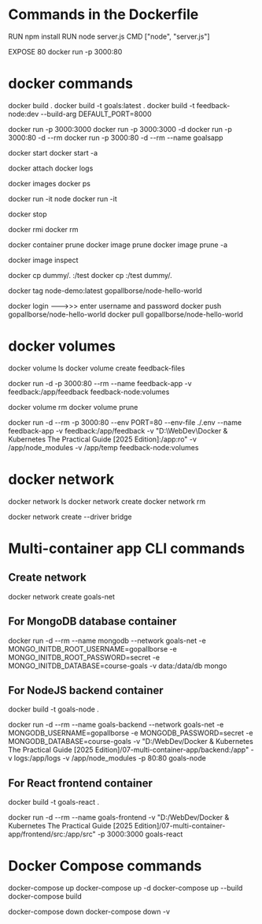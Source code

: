 # Commands in the Dockerfile

RUN npm install <!-- This and other commands are for setting up the image only. Will be executed whenever the image is being built. -->
RUN node server.js <!-- This is incorrect as it will try to start the server in the image itself. -->
CMD ["node", "server.js"] <!-- Correct way. Will not be executed when the image is being built, but when a container is started based on the image. -->

EXPOSE 80 <!-- This port expose is just for documentation purpose. Doesn't do much. -->
docker run -p 3000:80 <image-id>

<!-- docker uses layer based architecture. So all the instructions in the dockerfile are executed layer by layer. If nothing changes, it uses previous layers from cache. If one layer changes, all the subsequent layers also re-executed. -->

# docker commands

docker build . <!-- build a new image from dockerfile -->
docker build -t goals:latest . <!-- build a new image from dockerfile with a custom tag -->
docker build -t feedback-node:dev --build-arg DEFAULT_PORT=8000 <!-- uses ARG DEFAULT_PORT=80 from dockerfile if not provided in CLI -->

<!-- default -- (run - new container in attached mode), (start - existing container in detached mode) -->

docker run -p 3000<Ext>:3000<Int> <image-id> <!-- # runs in attached mode, runs in foreground, blocks the terminal -->
docker run -p 3000<Ext>:3000<Int> -d <image-id> <!-- # runs in detached mode, runs in background, doesn't block the terminal -->
docker run -p 3000:80 -d --rm <image-id> <!-- --rm flag removes the container as soon as the container is stopped -->
docker run -p 3000:80 -d --rm --name goalsapp <image-id> <!-- name a container -->

docker start <container-name> <!-- runs in detached mode, runs in background, doesn't block the terminal -->
docker start -a <container-name> <!-- runs in attached mode, runs in foreground, blocks the terminal -->

docker attach <container-name> <!-- get terminal attached to a running detached container -->
docker logs <container-name> <!-- get existing/past logs from the container -->

docker images <!-- list all images -->
docker ps <!-- list all containers -->

docker run -it node
docker run -it <image-id>

docker stop <container-name>

docker rmi <image-id> <!-- remove image to which no container exists, either running or stopped. So first remove all the containers created from an image, only then remove the image -->
docker rm <container-name> <container-name> <container-name> <!-- remove multiple stopped containers -->

docker container prune <!-- remove all containers at once -->
docker image prune <!-- removes all images which have no tag -->
docker image prune -a <!-- remove all images including which have tag -->

docker image inspect <image-id> <!-- information about the image -->

docker cp <!--source --> dummy/. <!-- destination --> <container-name>:/test <!-- copy content to container -->
docker cp <!-- source --> <container-name>:/test <!-- destination --> dummy/. <!-- copy content from container -->

<!-- tag for image and name for container -->

docker tag node-demo:latest gopallborse/node-hello-world <!-- renaming an existing image -->

<!-- sharing docker images, the image name should be same as the repository name -->

docker login --->>> enter username and password
docker push gopallborse/node-hello-world
docker pull gopallborse/node-hello-world

# docker volumes

<!-- Anonymous volumes are removed automatically, when a container is removed.
This happens when you start / run a container with the --rm option.
If we start a container without this option, the anonymous volume would NOT be removed, even if we remove the container (with docker rm ...).
Still, if you then re-create and re-run the container (i.e. you run docker run ... again), a new anonymous volume will be created. So even though the anonymous volume wasn't removed automatically, it'll also not be helpful because a different anonymous volume is attached the next time the container starts (i.e. you removed the old container and run a new one).
Now you just start piling up a bunch of unused anonymous volumes - you can clear them via docker volume rm VOL_NAME or docker volume prune. -->

docker volume ls <!-- list all the volumes -->
docker volume create feedback-files <!-- create custom volumes manually -->

<!-- named volumes cannot be created through dockerfile. they need to be created through cli while running the container -->
docker run -d -p 3000:80 --rm --name feedback-app -v feedback<!-- stored under this name -->:/app/feedback<!-- path in the container --> feedback-node:volumes

docker volume rm <volume-id> <!-- remove unnamed unused volume -->
docker volume prune <!-- remove all unnamed unused volumes -->

<!-- ro flag in the bind mount is to specify for read only, as we want to make bind mounts read only, the container should be able to only read data from the bind mount, and not write -->
<!-- volumes with deep path (../../../) overwrite and take precedence, e.g. even though we have the read only bind mount down here, still /app/temp and /app/node_modules are not read only, it should be configured in the CLI and not in dockerfile-->
docker run -d --rm
-p 3000:80
--env PORT=80 <!-- or -e PORT=80 --> <!-- add multiple --env or -e for multiple environment variables -->
--env-file ./.env <!-- for configuring the .env file -->
--name feedback-app
-v feedback:/app/feedback
-v "D:\WebDev\Docker & Kubernetes The Practical Guide [2025 Edition]:/app:ro"
-v /app/node_modules
-v /app/temp
feedback-node:volumes

<!-- If we don't always want to copy and use the full path, we can use the shortcut: -v "%cd%":/app -->

# docker network

docker network ls
docker network create <network name>
docker network rm <network name>

<!-- Docker Networks support different kinds of "Drivers" which influence the behavior of the Network.
The default driver is the "bridge" driver - it provides the behavior i.e. containers can find each other by name, if they are in the same Network.
The driver can be set when a Network is created, simply by adding the --driver option.
Of course, if we want to use the "bridge" driver, we can simply omit the entire option, since "bridge" is the default anyways.
Docker also supports alternative drivers (e.g. host, overlay, macvlan, Third-party plugins, none), but we will use the "bridge" driver in most cases as it makes most sense in the vast majority of scenarios. -->

docker network create --driver bridge <network name>

# Multi-container app CLI commands

## Create network
docker network create goals-net

## For MongoDB database container
docker run -d --rm
--name mongodb
--network goals-net
-e MONGO_INITDB_ROOT_USERNAME=gopallborse
-e MONGO_INITDB_ROOT_PASSWORD=secret
-e MONGO_INITDB_DATABASE=course-goals
-v data:/data/db
mongo

## For NodeJS backend container
docker build -t goals-node .

docker run -d --rm
--name goals-backend
--network goals-net
-e MONGODB_USERNAME=gopallborse
-e MONGODB_PASSWORD=secret
-e MONGODB_DATABASE=course-goals
-v "D:/WebDev/Docker & Kubernetes The Practical Guide [2025 Edition]/07-multi-container-app/backend:/app"
-v logs:/app/logs
-v /app/node_modules
-p 80:80
goals-node

## For React frontend container
docker build -t goals-react .

docker run -d --rm
--name goals-frontend
-v "D:/WebDev/Docker & Kubernetes The Practical Guide [2025 Edition]/07-multi-container-app/frontend/src:/app/src"
-p 3000:3000
goals-react

# Docker Compose commands
docker-compose up
docker-compose up -d
docker-compose up --build <!-- force building images every time -->
docker-compose build <!-- if we want to only build the images, and not start the containers -->

docker-compose down
docker-compose down -v <!-- to delete volumes as well -->